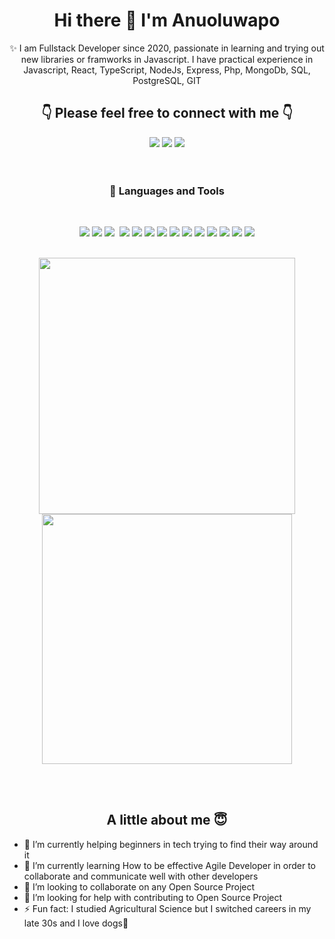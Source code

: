 <p>
  <h1 align="center">Hi there 👋 I'm Anuoluwapo</h1>
</p>

<div align="center">
  ✨ I am Fullstack Developer since 2020, passionate in learning and trying out new libraries or framworks in Javascript. I have practical experience in Javascript, React, TypeScript, NodeJs, Express, Php, MongoDb, SQL, PostgreSQL, GIT </br>

  <h2>👇 Please feel free to connect with me 👇 </h2>
  <a href="https://twitter.com/AnuOderinlo" target="_blank"><img src="https://img.shields.io/badge/-Twitter-61DAFB?logo=react&logoColor=white&style=flat"/></a>
  <a href="https://github.com/AnuOderinlo" target="_blank"><img src="https://img.shields.io/badge/-GitHub-black?logo=react&logoColor=white&style=flat"/></a>
  <a href="https://www.linkedin.com/in/anuoluwapo-oderinlo-731b2465/" target="_blank"><img src="https://img.shields.io/badge/-LinkedIn-blue?logo=react&logoColor=white&style=flat"/></a>
</div>
<br><br>


<h3 align="center"> 💼 Languages and Tools</h3>

<br />

<p align="center">
  <img src="https://img.shields.io/badge/-javascript-F7DF1E?&style=for-the-badge&logo=javascript&logoColor=black" />
  <img src="https://img.shields.io/badge/HTML5-E34F26?style=for-the-badge&logo=html5&logoColor=white" />
  <img src="https://img.shields.io/badge/-ReactJS-grey?&style=for-the-badge&logo=react&logoColor=61DAFB" />
  <img scr="https://img.shields.io/badge/Next-black?style=for-the-badge&logo=next.js&logoColor=white" />
  <img src="https://img.shields.io/badge/Sass-CC6699?style=for-the-badge&logo=sass&logoColor=white" />
  <img src="https://img.shields.io/badge/-css3-1572B6?&style=for-the-badge&logo=css3&logoColor=white" />
  <img src="https://img.shields.io/badge/Node.js-339933?style=for-the-badge&logo=node.js&logoColor=white" />
  <img src="https://img.shields.io/badge/PHP-777BB4?style=for-the-badge&logo=php&logoColor=white" />
  <img src="https://img.shields.io/badge/Express-38B2AC?style=for-the-badge&logo=express&logoColor=white" />
  <img src="https://img.shields.io/badge/MongoDB-7A248?style=for-the-badge&logo=mongoDB&logoColor=white" />
  <img src="https://img.shields.io/badge/SQLite-003B57?style=for-the-badge&logo=sqlite&logoColor=white" />
  <img src="https://img.shields.io/badge/PostgreSQL-4169E1?style=for-the-badge&logo=PostgreSQL&logoColor=white" />
  <img src="https://img.shields.io/badge/-VSCode-007ACC?&style=for-the-badge&logo=visual-studio-code&logoColor=white" />
  <img src="https://img.shields.io/badge/-Git-F05032?&style=for-the-badge&logo=git&logoColor=white" /> 
  <img src="https://img.shields.io/badge/github-%23121011.svg?style=for-the-badge&logo=github&logoColor=white" />
 
</p>

<br />


<div align="center">
  <img src="https://github-readme-stats.vercel.app/api?username=AnuOderinlo&theme=radical&show_icons=true" width="410"/>
  <img src="https://github-readme-stats.vercel.app/api/top-langs/?username=AnuOderinlo&layout=compact&theme=radical" width="400" />

</div>

<br><br>

<h2 align="center">A little about me 😇</h2>

- 🔭 I’m currently helping beginners in tech trying to find their way around it
- 🌱 I’m currently learning How to be effective Agile Developer in order to collaborate and communicate well with other developers
- 👯 I’m looking to collaborate on any Open Source Project
- 🤔 I’m looking for help with contributing to Open Source Project
- ⚡ Fun fact: I studied Agricultural Science but I switched careers in my late 30s and I love dogs🥰


<!--
- 💬 Ask me about ...
- 😄 Pronouns: ...
- 📫 How to reach me: ...
-->
